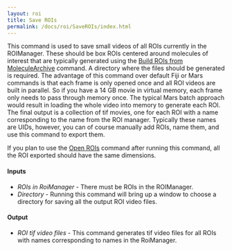 ```yaml
---
layout: roi
title: Save ROIs
permalink: /docs/roi/SaveROIs/index.html
---
```

This command is used to save small videos of all ROIs currently in the ROIManager. These should be box ROIs centered around molecules of interest that are typically generated using the [Build ROIs from MoleculeArchive](BuildROIsFromMoleculeArchive) command. A directory where the files should be generated is required. The advantage of this command over default Fiji or Mars commands is that each frame is only opened once and all ROI videos are built in parallel. So if you have a 14 GB movie in virtual memory, each frame only needs to pass through memory once. The typical Mars batch approach would result in loading the whole video into memory to generate each ROI. The final output is a collection of tif movies, one for each ROI with a name corresponding to the name from the ROI manager. Typically these names are UIDs, however, you can of course manually add ROIs, name them, and use this command to export them.

If you plan to use the [Open ROIs](OpenROIs) command after running this command, all the ROI exported should have the same dimensions.

#### Inputs

* *ROIs in RoiManager* - There must be ROIs in the ROIManager.
* *Directory* - Running this command will bring up a window to choose a directory for saving all the output ROI video files.

#### Output

* *ROI tif video files* - This command generates tif video files for all ROIs with names corresponding to names in the RoiManager.
